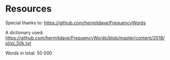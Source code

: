 # Resources

Special thanks to: https://github.com/hermitdave/FrequencyWords

A dictionary used: https://github.com/hermitdave/FrequencyWords/blob/master/content/2018/pl/pl_50k.txt

Words in total: 50 000
